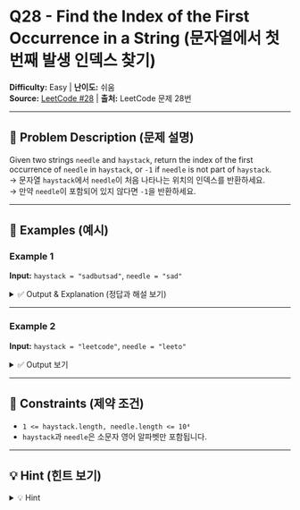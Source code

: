 # Q28 - Find the Index of the First Occurrence in a String (문자열에서 첫 번째 발생 인덱스 찾기)

**Difficulty:** Easy | **난이도:** 쉬움  
**Source:** [LeetCode #28](https://leetcode.com/problems/find-the-index-of-the-first-occurrence-in-a-string/) | **출처:** LeetCode 문제 28번

---

## 📘 Problem Description (문제 설명)

Given two strings `needle` and `haystack`, return the index of the first occurrence of `needle` in `haystack`, or `-1` if `needle` is not part of `haystack`.  
→ 문자열 `haystack`에서 `needle`이 처음 나타나는 위치의 인덱스를 반환하세요.  
→ 만약 `needle`이 포함되어 있지 않다면 `-1`을 반환하세요.

---

## 🧪 Examples (예시)

### Example 1

**Input:** `haystack = "sadbutsad"`, `needle = "sad"`

<details>
<summary>✅ Output & Explanation (정답과 해설 보기)</summary>

**Output:** `0`  
**Explanation:** `"sad"`는 인덱스 `0`과 `6`에서 나타나며, 첫 번째는 `0`이므로 `0`을 반환합니다.

</details>

---

### Example 2

**Input:** `haystack = "leetcode"`, `needle = "leeto"`

<details>
<summary>✅ Output 보기</summary>

**Output:** `-1`  
**Explanation:** `"leeto"`는 `"leetcode"`에 포함되지 않으므로 `-1`을 반환합니다.

</details>

---

## 📌 Constraints (제약 조건)

- `1 <= haystack.length, needle.length <= 10⁴`
- `haystack`과 `needle`은 소문자 영어 알파벳만 포함됩니다.

---

## 💡 Hint (힌트 보기)

<details>
<summary>💡 Hint</summary>

- Python의 `str.find()` 또는 `str.index()` 같은 메서드를 사용할 수 있습니다.
- 직접 풀어보려면 슬라이딩 윈도우 또는 브루트포스 방식으로 두 문자열을 비교하세요.
- KMP (Knuth-Morris-Pratt) 같은 고급 문자열 탐색 알고리즘을 연습해도 좋습니다.

</details>